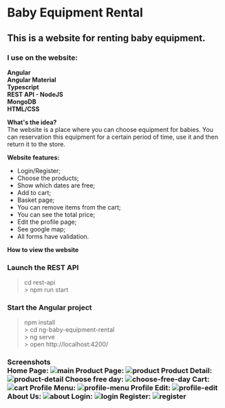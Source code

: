 # Baby Equipment Rental

## This is a website for renting baby equipment.

### I use on the website:

**Angular**<br/>**Angular Material**<br/>**Typescript**<br/>**REST API - NodeJS**<br/>**MongoDB**<br/>**HTML/CSS**

**What's the idea?** <br/> The website is a place where you can choose equipment for babies. You can reservation this equipment for a certain period of time, use it and then return it to the store.

**Website features:**

- Login/Register;
- Choose the products;
- Show which dates are free;
- Add to cart;
- Basket page;
- You can remove items from the cart;
- You can see the total price;
- Edit the profile page;
- See google map;
- All forms have validation.

**How to view the website**

### Launch the REST API

> cd rest-api <br/>> npm run start

### Start the Angular project

> npm install <br/>> cd ng-baby-equipment-rental <br/>> ng serve <br/>> open http://localhost:4200/

### Screenshots <br/>Home Page: ![main](https://drive.google.com/file/d/1vlW_R6Izq5Pp1ltAMgMwWOoTLuSyIzTo/view?usp=sharing) Product Page: ![product](https://drive.google.com/file/d/1Snlfru4tsUp-8SkVsNToRxlrkzbSnrXA/view?usp=sharing) Product Detail: ![product-detail](https://drive.google.com/file/d/19TVTOccyNuTvpvbDd3u00GPXZTpOZ_0g/view?usp=sharing) Choose free day: ![choose-free-day](https://drive.google.com/file/d/109PM3jkpS_4-t0EEPcGZOagP-PgwWeJS/view?usp=sharing) Cart: ![cart](https://drive.google.com/file/d/1hITCrrOSXPbAWITYYUUFFt3UvqsCQo3n/view?usp=sharing) Profile Menu: ![profile-menu](https://drive.google.com/file/d/121nfk9oEbue8TE0bFOT005ITwBXFsKQB/view?usp=sharing) Profile Edit: ![profile-edit](https://drive.google.com/file/d/1PSYKxlzmC8P5L5blqBCfrMY3xL0WIBfD/view?usp=sharing) About Us: ![about](https://drive.google.com/file/d/1foFlDRw-cm2FqF-NrsLdnyC5oYsImNpL/view?usp=sharing) Login: ![login](https://drive.google.com/file/d/1P8mDf9djkawrHxR11g343H2x7iBZHj6l/view?usp=sharing) Register: ![register](https://drive.google.com/file/d/1bFOlLYBhxLpvwUdYSFYE7yzf2CEm2hVu/view?usp=sharing)

